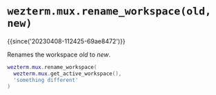 # `wezterm.mux.rename_workspace(old, new)`

{{since('20230408-112425-69ae8472')}}

Renames the workspace *old* to *new*.

```lua
wezterm.mux.rename_workspace(
  wezterm.mux.get_active_workspace(),
  'something different'
)
```
